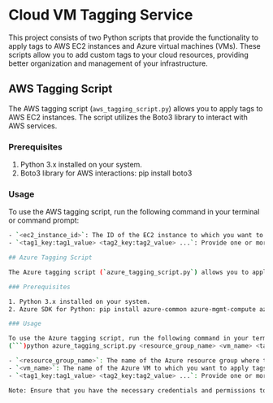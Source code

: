 # Cloud VM Tagging Service

This project consists of two Python scripts that provide the functionality to apply tags to AWS EC2 instances and Azure virtual machines (VMs). These scripts allow you to add custom tags to your cloud resources, providing better organization and management of your infrastructure.

## AWS Tagging Script

The AWS tagging script (`aws_tagging_script.py`) allows you to apply tags to AWS EC2 instances. The script utilizes the Boto3 library to interact with AWS services.

### Prerequisites

1. Python 3.x installed on your system.
2. Boto3 library for AWS interactions: pip install boto3

### Usage

To use the AWS tagging script, run the following command in your terminal or command prompt: 
```bash python aws_tagging_script.py <ec2_instance_id> <tag1_key:tag1_value> <tag2_key:tag2_value> ...
- `<ec2_instance_id>`: The ID of the EC2 instance to which you want to apply tags.
- `<tag1_key:tag1_value> <tag2_key:tag2_value> ...`: Provide one or more key-value pairs for the tags you want to apply to the EC2 instance.

## Azure Tagging Script

The Azure tagging script (`azure_tagging_script.py`) allows you to apply tags to Azure virtual machines (VMs). The script uses the Azure SDK for Python.

### Prerequisites

1. Python 3.x installed on your system.
2. Azure SDK for Python: pip install azure-common azure-mgmt-compute azure-mgmt-resource

### Usage

To use the Azure tagging script, run the following command in your terminal or command prompt:
(```)python azure_tagging_script.py <resource_group_name> <vm_name> <tag1_key:tag1_value> <tag2_key:tag2_value> ...(```)

- `<resource_group_name>`: The name of the Azure resource group where the VM is located.
- `<vm_name>`: The name of the Azure VM to which you want to apply tags.
- `<tag1_key:tag1_value> <tag2_key:tag2_value> ...`: Provide one or more key-value pairs for the tags you want to apply to the VM.

Note: Ensure that you have the necessary credentials and permissions to interact with AWS and Azure services.



